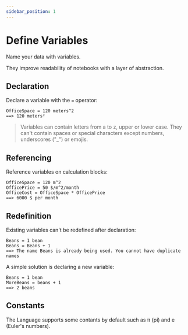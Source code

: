 ```yaml
---
sidebar_position: 1
---
```


# Define Variables

Name your data with variables.

They improve readability of notebooks with a layer of abstraction.

## Declaration

Declare a variable with the `=` operator:

```deci live
OfficeSpace = 120 meters^2
==> 120 meters²
```

> Variables can contain letters from a to z, upper or lower case. They can't contain spaces or special characters except numbers, underscores ("\_") or emojis.

## Referencing

Reference variables on calculation blocks:

```deci live
OfficeSpace = 120 m^2
OfficePrice = 50 $/m^2/month
OfficeCost = OfficeSpace * OfficePrice
==> 6000 $ per month
```

## Redefinition

Existing variables can't be redefined after declaration:

```deci live
Beans = 1 bean
Beans = Beans + 1
==> The name Beans is already being used. You cannot have duplicate names
```

A simple solution is declaring a new variable:

```deci live
Beans = 1 bean
MoreBeans = beans + 1
==> 2 beans
```

## Constants

The Language supports some contants by default such as π (pi) and e (Euler's numbers).
